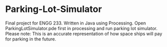 # Parking-Lot-Simulator
Final project for ENGG 233. Written in Java using Processing.
Open ParkingLotSimulator.pde first in processing and run parking lot simulator. 
Please note: This is an accurate representation of how space ships will pay for parking in the future.
